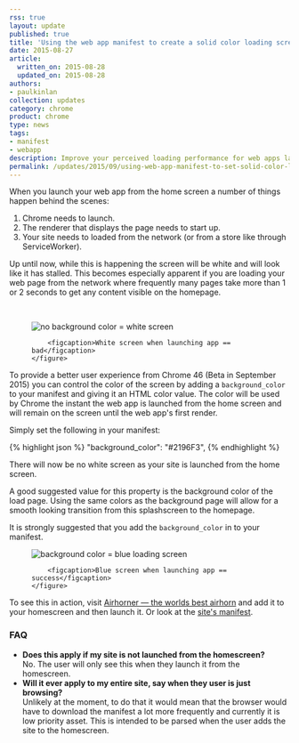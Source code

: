 ```yaml
---
rss: true
layout: update
published: true
title: 'Using the web app manifest to create a solid color loading screen'
date: 2015-08-27
article:
  written_on: 2015-08-28
  updated_on: 2015-08-28
authors:
- paulkinlan
collection: updates
category: chrome
product: chrome
type: news
tags:
- manifest
- webapp
description: Improve your perceived loading performance for web apps launched from the homescreen.
permalink: /updates/2015/09/using-web-app-manifest-to-set-solid-color-loading-screen.html
---
```


When you launch your web app from the home screen a number of things happen behind the
scenes:

1. Chrome needs to launch.
2. The renderer that displays the page needs to start up.
3. Your site needs to loaded from the network (or from a store like through ServiceWorker).

Up until now, while this is happening the screen will be white and will look like
it has stalled. This becomes especially apparent if you are loading your web page from the 
network where frequently many pages take more than 1 or 2 seconds to get any content
visible on the homepage.

<br>

<div class="clear g-wide--full">
    <figure class="fluid">
        <img src="/web/updates/images/2015-08-28-using-web-app-manifest-to-set-solid-color-loading-screen/white.png" alt="no background color = white screen">

        <figcaption>White screen when launching app == bad</figcaption>
    </figure>
</div>

To provide a better user experience from Chrome 46 (Beta in September 2015) you can control the color
of the screen by adding a `background_color` to your manifest and giving it an HTML 
color value. The color will be used by Chrome the instant the web app is launched from the
home screen and will remain on the screen until the web app's first render.

Simply set the following in your manifest:

{% highlight json %}
"background_color": "#2196F3",
{% endhighlight %}

There will now be no white screen as your site is launched from the home screen.

A good suggested value for this property is the background color of the load page.  Using the 
same colors as the background page will allow for a smooth looking transition from this
splashscreen to the homepage.

It is strongly suggested that you add the `background_color` in to your manifest.

<div class="clear g-wide--full">
    <figure class="fluid">
        <img src="/web/updates/images/2015-08-28-using-web-app-manifest-to-set-solid-color-loading-screen/background_color.gif" alt="background color = blue loading screen">

        <figcaption>Blue screen when launching app == success</figcaption>
    </figure>
</div>

<div class="clear"></div>

To see this in action, visit <a href="https://airhorner.com">Airhorner &mdash; the worlds best airhorn</a> 
and add it to your homescreen and then launch it. Or look at the <a href="https://airhorner.com/manifest.json">site's manifest</a>.

### FAQ

* **Does this apply if my site is not launched from the homescreen?** <br>
  No. The user will only see this when they launch it from the homescreen.
* **Will it ever apply to my entire site, say when they user is just browsing?** <br>
  Unlikely at the moment, to do that it would mean that the browser would have to download the manifest
  a lot more frequently and currently it is low priority asset. This is intended to be parsed when 
  the user adds the site to the homescreen.
